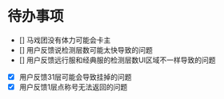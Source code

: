 # 待办事项

- [] 马戏团没有体力可能会卡主
- [] 用户反馈说检测层数可能太快导致的问题
- [] 用户反馈远行服和经典服的检测层数UI区域不一样导致的问题
- [x] 用户反馈31层可能会导致挂掉的问题
- [x] 用户反馈1层点称号无法返回的问题
